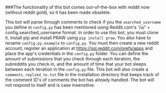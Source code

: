 ###The functionality of this bot comes out-of-the-box with reddit now (without reddit gold), so it has been made obselete.

This bot will parse through comments to check if you the `searched_username` you define in `config.py` has been mentioned using Reddit.com's '/u/' + config.searched_username format.
In order to use this bot, you must clone it, install pip and install PRAW using `pip install praw`.
You also have to rename `config.py.example` to `config.py`.
You must then create a new reddit account, register an application at https://ssl.reddit.com/prefs/apps and place the app's credentials in the `config.py` folder.  You can define the amount of submissions that you check through each iteration, the subreddits you check in, and the amount of time that your bot sleeps between each iteration in the `config.py` file.
This bot will also create a `comments_replied_to.txt` file in the installation directory that keeps track of the comment ID's of comments the bot has already handled.
The bot will not respond to itself and is case insensitive.
